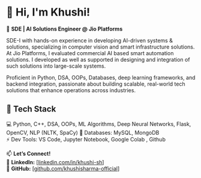# 👋 Hi, I'm Khushi! 

🚀 **SDE | AI Solutions Engineer @ Jio Platforms**  

SDE-I with hands-on experience in developing AI-driven systems & solutions, specializing in computer vision and smart infrastructure solutions. At Jio Platforms, I evaluated commercial AI based smart automation solutions. I developed as well as supported in designing and integration of such solutions into large-scale systems.

Proficient in Python, DSA, OOPs, Databases, deep learning frameworks, and backend integration, passionate about building scalable, real-world tech solutions that enhance operations across industries.

## 🔧 **Tech Stack**
💻 Python, C++, DSA, OOPs, ML Algorithms, Deep Neural Networks, Flask, OpenCV, NLP (NLTK, SpaCy) 
📂 Databases: MySQL, MongoDB  
⚡ Dev Tools: VS Code, Jupyter Notebook, Google Colab , Github

📫 **Let’s Connect!**  
📍 **LinkedIn:** [[linkedin.com/in/khushi-sh](https://www.linkedin.com/in/khushi-sh/)]  
📍 **GitHub:** [[github.com/khushisharma-official](https://github.com/khushisharma-official/)]
